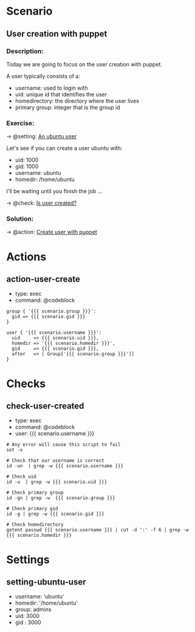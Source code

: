 # Scenario
## User creation with puppet
### Description:
Today we are going to focus on the user creation with puppet.

A user typically consists of a:

- username: used to login with
- uid: unique id that identifies the user
- homedirectory: the directory where the user lives
- primary group: integer that is the group id

### Exercise:
-> @setting: [An ubuntu user](#settings-ubuntu-user)

Let's see if you can create a user ubuntu with:

- uid: 1000
- gid: 1000
- username: ubuntu
- homedir: /home/ubuntu

I'll be waiting until you finish the job ...

-> @check: [Is user created?](#check-user-created)

### Solution:

-> @action: [Create user with puppet](#action-user-create)

# Actions
## action-user-create
- type: exec
- command: @codeblock

```puppet
group { '{{{ scenario.group }}}':
  gid => {{{ scenario.gid }}}
}

user { '{{{ scenario.username }}}':
  uid     => {{{ scenario.uid }}},
  homedir => '{{{ scenario.homedir }}}',
  gid     => {{{ scenario.gid }}},
  after   => [ Group['{{{ scenario.group }}}']]
}
```

# Checks
## check-user-created
- type: exec
- command: @codeblock
- user: {{{ scenario.username }}}

```
# Any error will cause this script to fail
set -x

# Check that our username is correct
id -un  | grep -w {{{ scenario.username }}}

# Check uid
id -u  | grep -w {{{ scenario.uid }}}

# Check primary group
id -gn | grep -w  {{{ scenario.group }}}

# Check primary gid
id -g | grep -w {{{ scenario.gid }}}

# Check homedirectory
getent passwd {{{ scenario.username }}} | cut -d ':' -f 6 | grep -w {{{ scenario.homedir }}}
```

# Settings
## setting-ubuntu-user
- username: 'ubuntu'
- homedir: '/home/ubuntu'
- group: admins
- uid: 3000
- gid : 3000
